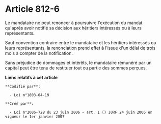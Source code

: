 # Article 812-6

Le mandataire ne peut renoncer à poursuivre l'exécution du mandat qu'après avoir notifié sa décision aux héritiers intéressés
ou à leurs représentants.

Sauf convention contraire entre le mandataire et les héritiers intéressés ou leurs représentants, la renonciation prend effet
à l'issue d'un délai de trois mois à compter de la notification.

Sans préjudice de dommages et intérêts, le mandataire rémunéré par un capital peut être tenu de restituer tout ou partie des
sommes perçues.

**Liens relatifs à cet article**

	**Codifié par**:

	  - Loi n°1803-04-19

	**Créé par**:

	  - Loi n°2006-728 du 23 juin 2006 - art. 1 () JORF 24 juin 2006 en vigueur le 1er janvier 2007
